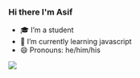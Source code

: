 ### Hi there I'm Asif

- 🎓 I’m a student
- 🌱 I’m currently learning javascript
- 😄 Pronouns: he/him/his

<img src="https://github-readme-stats.vercel.app/api?username=nhAsif&count_private=true&include_all_commits=true&show_icons=true&bg_color=30,870000,190a05&title_color=fff&text_color=fff">


